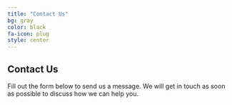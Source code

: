 ```yaml
---
title: "Contact Us"
bg: gray
color: black
fa-icon: plug
style: center
---
```


## **Contact Us**

Fill out the form below to send us a message. 
We will get in touch as soon as possible to discuss how we can help you.

<div id="formkeep-embed" data-formkeep-url="https://formkeep.com/p/4e5d7ff4cba1fbb7d938d84838efc1f6?embedded=1"></div>

<script type="text/javascript" src="https://pym.nprapps.org/pym.v1.min.js"></script>
<script type="text/javascript" src="https://formkeep-production-herokuapp-com.global.ssl.fastly.net/formkeep-embed.js"></script>

<!-- Get notified when the form is submitted, add your own code below: -->
<script>
const formkeepEmbed = document.querySelector('#formkeep-embed')

formkeepEmbed.addEventListener('formkeep-embed:submitting', _event => {
  console.log('Submitting form...')
})

formkeepEmbed.addEventListener('formkeep-embed:submitted', _event => {
  console.log('Submitted form...')
})
</script>

